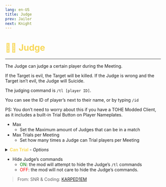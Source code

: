```yaml
---
lang: en-US
title: Judge
prev: Jailor
next: Knight
---
```


# <font color="#f8d85a">🧑‍⚖️ <b>Judge</b></font> <Badge text="Killing" type="tip" vertical="middle"/>
---

The Judge can judge a certain player during the Meeting. 

If the Target is evil, the Target will be killed. If the Judge is wrong and the Target isn’t evil, the Judge will Suicide. 

The judging command is `/tl [player ID]`.

You can see the ID of player’s next to their name, or by typing `/id`

PS: You don’t need to worry about this if you have a TOHE Modded Client, as it includes a built-in Trial Button on Player Nameplates.
* Max
  * Set the Maximum amount of Judges that can be in a match
* Max Trials per Meeting
  * Set how many times a Judge can Trial players per Meeting
<details>
<summary><font color=f8d85a><b>Can Trial</b></font> - <i>Options</i></summary>

* Madmates
  * <font color=green>ON</font>: this Add-On can be Trialed by the Judge
  * <font color=red>OFF</font>: the Judge will suicide if they try to trial
* Charmed
  * <font color=green>ON</font>: this Add-On can be Trialed by the Judge
  * <font color=red>OFF</font>: the Judge will suicide if they try to Trial this role
* Sidekicks
  * <font color=green>ON</font>: this Add-On can be Trialed by the Judge
  * <font color=red>OFF</font>: the Judge will suicide if they try to Trial this Add-On
* Infected
  * <font color=green>ON</font>: this Add-On can be Trialed by the Judge
  * <font color=red>OFF</font>: the Judge will suicide if they try to Trial this Add-On
* Contagious
  * <font color=green>ON</font>: this Add-On can be Trialed by the Judge
  * <font color=red>OFF</font>: the Judge will suicide if they try to Trial this Add-On
* <font color=#8cffff>Crewmate</font> Killing
  * <font color=green>ON</font>: this Role-Type can be Trialed by the Judge
  * <font color=red>OFF</font>: the Judge will suicide if they try to Trial this Role type
* <font color=#7f8c8d>Neutral</font> Benign
  * <font color=green>ON</font>: this Role-Type can be Trialed by the Judge
  * <font color=red>OFF</font>: the Judge will suicide if they try to Trial this Role type
* <font color=#7f8c8d>Neutral</font> Evil
  * <font color=green>ON</font>: this Role-Type can be Trialed by the Judge
  * <font color=red>OFF</font>: the Judge will suicide if they try to Trial this Role type
* <font color=#7f8c8d>Neutral</font> Chaos
  * <font color=green>ON</font>: this Role-Type can be Trialed by the Judge
  * <font color=red>OFF</font>: the Judge will suicide if they try to Trial this Role type
* <font color=#7f8c8d>Neutral</font> Killing
  * <font color=green>ON</font>: this Role-Type can be Trialed by the Judge
  * <font color=red>OFF</font>: the Judge will suicide if they try to Trial this Role type
</details>

* Hide Judge’s commands
  * <font color=green>ON</font>: the mod will attempt to hide the Judge’s `/tl` commands
  * <font color=red>OFF</font>: the mod will not care to hide the Judge’s commands.


> From: SNR & Coding: [KARPED1EM](https://github.com/KARPED1EM)